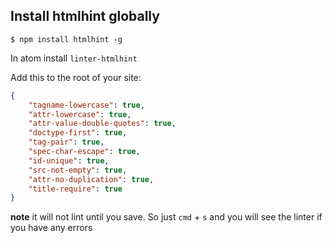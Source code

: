 ## Install htmlhint globally

`$ npm install htmlhint -g`

In atom install `linter-htmlhint`

Add this to the root of your site:

```json
{
    "tagname-lowercase": true,
    "attr-lowercase": true,
    "attr-value-double-quotes": true,
    "doctype-first": true,
    "tag-pair": true,
    "spec-char-escape": true,
    "id-unique": true,
    "src-not-empty": true,
    "attr-no-duplication": true,
    "title-require": true
}
```

**note** it will not lint until you save. So just `cmd` + `s` and you will see the linter if you have any errors
